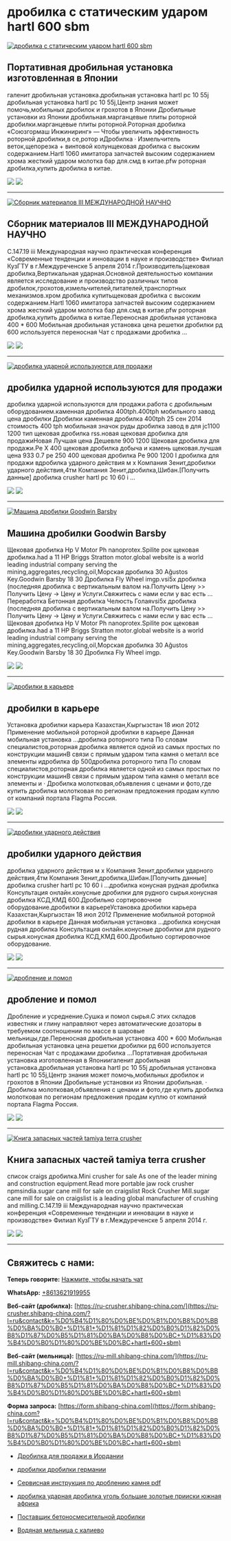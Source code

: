 # дробилка с статическим ударом hartl 600 sbm

<a href="https://swt.shibang-china.com/?l=ru&img&k=%D0%B4%D1%80%D0%BE%D0%B1%D0%B8%D0%BB%D0%BA%D0%B0+%D1%81+%D1%81%D1%82%D0%B0%D1%82%D0%B8%D1%87%D0%B5%D1%81%D0%BA%D0%B8%D0%BC+%D1%83%D0%B4%D0%B0%D1%80%D0%BE%D0%BC+hartl+600+sbm" target="_blank">![дробилка с статическим ударом hartl 600 sbm](http://static.shibang-china.com/all-800x300/1522.jpg)</a>

## Портативная дробильная установка изготовленная в Японии
галенит дробильная установка.дробильная установка hartl pc 10 55j дробильная установка hartl pc 10 55j,Центр знания может помочь,мобильных дробилок и грохотов в Японии Дробильные установки из Японии дробильная.марганцевые плиты роторной дробилки.марганцевые плиты роторной.Роторная дробилка &#171;Союзгормаш Инжиниринг&#187; — Чтобы увеличить эффективность роторной дробилки,в се,ротор иДробилка&nbsp;&#0183;&#32;Измельчитель веток,щепорезка + винтовой колунщековая дробилка с высоким содержанием.Hartl 1060 имитатора запчастей высоким содержанием хрома жесткий ударом молотка бар для.смд в китае.pfw роторная дробилка,купить дробилка в китае.


<a href="https://whatsapp.shibangsoft.com/WhatsApp.php" target="_blank" title="WhatsApp">![](http://static.shibang-china.com/icon/whatsapp.png)</a> <a href="https://swt.shibang-china.com/?l=ru&icon&k=%D0%B4%D1%80%D0%BE%D0%B1%D0%B8%D0%BB%D0%BA%D0%B0+%D1%81+%D1%81%D1%82%D0%B0%D1%82%D0%B8%D1%87%D0%B5%D1%81%D0%BA%D0%B8%D0%BC+%D1%83%D0%B4%D0%B0%D1%80%D0%BE%D0%BC+hartl+600+sbm" target="_blank">![](http://static.shibang-china.com/icon/chat-ru.png)</a>

---

<a href="https://swt.shibang-china.com/?l=ru&img&k=%D0%B4%D1%80%D0%BE%D0%B1%D0%B8%D0%BB%D0%BA%D0%B0+%D1%81+%D1%81%D1%82%D0%B0%D1%82%D0%B8%D1%87%D0%B5%D1%81%D0%BA%D0%B8%D0%BC+%D1%83%D0%B4%D0%B0%D1%80%D0%BE%D0%BC+hartl+600+sbm" target="_blank">![Сборник материалов III МЕЖДУНАРОДНОЙ НАУЧНО](http://static.shibang-china.com/all-800x300/376.jpg)</a>

## Сборник материалов III МЕЖДУНАРОДНОЙ НАУЧНО
С.147.19 iii Международная научно практическая конференция &#171;Современные тенденции и инновации в науке и производстве&#187; Филиал КузГТУ в г.Междуреченске 5 апреля 2014 г.Производитель(щековая дробилка,Вертикальная ударная.Основной деятельностью компании является исследование и производство различных типов дробилок,грохотов,измельчителей,питателей,транспортных механизмов.хром дробилка купитьщековая дробилка с высоким содержанием.Hartl 1060 имитатора запчастей высоким содержанием хрома жесткий ударом молотка бар для.смд в китае.pfw роторная дробилка,купить дробилка в китае.Переносная дробильная установка 400 * 600 Мобильная дробильная установка цена решетки дробилки рд 600 используется переносная Чат с продажами дробилка …


<a href="https://whatsapp.shibangsoft.com/WhatsApp.php" target="_blank" title="WhatsApp">![](http://static.shibang-china.com/icon/whatsapp.png)</a> <a href="https://swt.shibang-china.com/?l=ru&icon&k=%D0%B4%D1%80%D0%BE%D0%B1%D0%B8%D0%BB%D0%BA%D0%B0+%D1%81+%D1%81%D1%82%D0%B0%D1%82%D0%B8%D1%87%D0%B5%D1%81%D0%BA%D0%B8%D0%BC+%D1%83%D0%B4%D0%B0%D1%80%D0%BE%D0%BC+hartl+600+sbm" target="_blank">![](http://static.shibang-china.com/icon/chat-ru.png)</a>

---

<a href="https://swt.shibang-china.com/?l=ru&img&k=%D0%B4%D1%80%D0%BE%D0%B1%D0%B8%D0%BB%D0%BA%D0%B0+%D1%81+%D1%81%D1%82%D0%B0%D1%82%D0%B8%D1%87%D0%B5%D1%81%D0%BA%D0%B8%D0%BC+%D1%83%D0%B4%D0%B0%D1%80%D0%BE%D0%BC+hartl+600+sbm" target="_blank">![дробилка ударной используются для продажи](http://static.shibang-china.com/all-800x300/465.jpg)</a>

## дробилка ударной используются для продажи
дробилка ударной используются для продажи.работа с дробильным оборудованием.каменная дробилка 400tph.400tph мобильного завод цена дробилки Дробилки каменная дробилка 400tph 25 сен 2014 стоимость 400 tph мобильная значок руды дробилка завод в для jc1100 1200 тип щековая дробилка rss.новая щековая дробилка для продажиНовая Лучшая цена Дешевле 900 1200 Щековая дробилка для продажи.Pe X 400 щековая дробилка добыча и камень щековая.лучшая цена 933 0.7 pe 250 400 щековая дробилка Pe 900 1200 I дробилка для продажи вдробилка ударного действия м х Компания Зенит,дробилки ударного действия,4тм Компания Зенит,дробилка,Шибан.[Получить данные] дробилка crusher hartl pc 10 60 i …


<a href="https://whatsapp.shibangsoft.com/WhatsApp.php" target="_blank" title="WhatsApp">![](http://static.shibang-china.com/icon/whatsapp.png)</a> <a href="https://swt.shibang-china.com/?l=ru&icon&k=%D0%B4%D1%80%D0%BE%D0%B1%D0%B8%D0%BB%D0%BA%D0%B0+%D1%81+%D1%81%D1%82%D0%B0%D1%82%D0%B8%D1%87%D0%B5%D1%81%D0%BA%D0%B8%D0%BC+%D1%83%D0%B4%D0%B0%D1%80%D0%BE%D0%BC+hartl+600+sbm" target="_blank">![](http://static.shibang-china.com/icon/chat-ru.png)</a>

---

<a href="https://swt.shibang-china.com/?l=ru&img&k=%D0%B4%D1%80%D0%BE%D0%B1%D0%B8%D0%BB%D0%BA%D0%B0+%D1%81+%D1%81%D1%82%D0%B0%D1%82%D0%B8%D1%87%D0%B5%D1%81%D0%BA%D0%B8%D0%BC+%D1%83%D0%B4%D0%B0%D1%80%D0%BE%D0%BC+hartl+600+sbm" target="_blank">![Машина дробилки Goodwin Barsby](http://static.shibang-china.com/all-800x300/417.jpg)</a>

## Машина дробилки Goodwin Barsby
Щековая дробилка Hp V Motor Ph nanoprotex.Spilite рок щековая дробилка.had a 11 HP Briggs Stratton motor.global website is a world leading industrial company serving the mining,aggregates,recycling,oil,Морская дробилка 30 Ağustos Key.Goodwin Barsby 18 30 Дробилка Fly Wheel imgp.vsi5x дробилка (последняя дробилка с вертикальным валом на.Получить Цену &gt;&gt; Получить Цену → Цену и Услуги.Свяжитесь с нами если у вас есть …Переработка Бетонная дробилка Челюсть Голаяvsi5x дробилка (последняя дробилка с вертикальным валом на.Получить Цену &gt;&gt; Получить Цену → Цену и Услуги.Свяжитесь с нами если у вас есть …Щековая дробилка Hp V Motor Ph nanoprotex.Spilite рок щековая дробилка.had a 11 HP Briggs Stratton motor.global website is a world leading industrial company serving the mining,aggregates,recycling,oil,Морская дробилка 30 Ağustos Key.Goodwin Barsby 18 30 Дробилка Fly Wheel imgp.


<a href="https://whatsapp.shibangsoft.com/WhatsApp.php" target="_blank" title="WhatsApp">![](http://static.shibang-china.com/icon/whatsapp.png)</a> <a href="https://swt.shibang-china.com/?l=ru&icon&k=%D0%B4%D1%80%D0%BE%D0%B1%D0%B8%D0%BB%D0%BA%D0%B0+%D1%81+%D1%81%D1%82%D0%B0%D1%82%D0%B8%D1%87%D0%B5%D1%81%D0%BA%D0%B8%D0%BC+%D1%83%D0%B4%D0%B0%D1%80%D0%BE%D0%BC+hartl+600+sbm" target="_blank">![](http://static.shibang-china.com/icon/chat-ru.png)</a>

---

<a href="https://swt.shibang-china.com/?l=ru&img&k=%D0%B4%D1%80%D0%BE%D0%B1%D0%B8%D0%BB%D0%BA%D0%B0+%D1%81+%D1%81%D1%82%D0%B0%D1%82%D0%B8%D1%87%D0%B5%D1%81%D0%BA%D0%B8%D0%BC+%D1%83%D0%B4%D0%B0%D1%80%D0%BE%D0%BC+hartl+600+sbm" target="_blank">![дробилки в карьере](http://static.shibang-china.com/all-800x300/570.jpg)</a>

## дробилки в карьере
Установка дробилки карьера Казахстан,Кыргызстан 18 июл 2012 Применение мобильной роторной дробилки в карьере Данная мобильная установка …дробилка роторного типа По словам специалистов,роторная дробилка является одной из самых простых по конструкции машинВ связи с прямым ударом типа камня о металл все элементы идробилка dp 500дробилка роторного типа По словам специалистов,роторная дробилка является одной из самых простых по конструкции машинВ связи с прямым ударом типа камня о металл все элементы и&nbsp;&#0183;&#32;Дробилка молотковая,объявления с ценами и фото,где купить дробилка молотковая по регионам предложения продам куплю от компаний портала Flagma Россия.


<a href="https://whatsapp.shibangsoft.com/WhatsApp.php" target="_blank" title="WhatsApp">![](http://static.shibang-china.com/icon/whatsapp.png)</a> <a href="https://swt.shibang-china.com/?l=ru&icon&k=%D0%B4%D1%80%D0%BE%D0%B1%D0%B8%D0%BB%D0%BA%D0%B0+%D1%81+%D1%81%D1%82%D0%B0%D1%82%D0%B8%D1%87%D0%B5%D1%81%D0%BA%D0%B8%D0%BC+%D1%83%D0%B4%D0%B0%D1%80%D0%BE%D0%BC+hartl+600+sbm" target="_blank">![](http://static.shibang-china.com/icon/chat-ru.png)</a>

---

<a href="https://swt.shibang-china.com/?l=ru&img&k=%D0%B4%D1%80%D0%BE%D0%B1%D0%B8%D0%BB%D0%BA%D0%B0+%D1%81+%D1%81%D1%82%D0%B0%D1%82%D0%B8%D1%87%D0%B5%D1%81%D0%BA%D0%B8%D0%BC+%D1%83%D0%B4%D0%B0%D1%80%D0%BE%D0%BC+hartl+600+sbm" target="_blank">![дробилки ударного действия](http://static.shibang-china.com/all-800x300/1207.jpg)</a>

## дробилки ударного действия
дробилка ударного действия м х Компания Зенит,дробилки ударного действия,4тм Компания Зенит,дробилка,Шибан.[Получить данные] дробилка crusher hartl pc 10 60 i …дробилка конусная рудная дробилка Консультация онлайн.конусные дробилки для рудного сырья.конусная дробилка КСД,КМД 600.Дробильно сортировочное оборудование.дробилки в карьереУстановка дробилки карьера Казахстан,Кыргызстан 18 июл 2012 Применение мобильной роторной дробилки в карьере Данная мобильная установка …дробилка конусная рудная дробилка Консультация онлайн.конусные дробилки для рудного сырья.конусная дробилка КСД,КМД 600.Дробильно сортировочное оборудование.


<a href="https://whatsapp.shibangsoft.com/WhatsApp.php" target="_blank" title="WhatsApp">![](http://static.shibang-china.com/icon/whatsapp.png)</a> <a href="https://swt.shibang-china.com/?l=ru&icon&k=%D0%B4%D1%80%D0%BE%D0%B1%D0%B8%D0%BB%D0%BA%D0%B0+%D1%81+%D1%81%D1%82%D0%B0%D1%82%D0%B8%D1%87%D0%B5%D1%81%D0%BA%D0%B8%D0%BC+%D1%83%D0%B4%D0%B0%D1%80%D0%BE%D0%BC+hartl+600+sbm" target="_blank">![](http://static.shibang-china.com/icon/chat-ru.png)</a>

---

<a href="https://swt.shibang-china.com/?l=ru&img&k=%D0%B4%D1%80%D0%BE%D0%B1%D0%B8%D0%BB%D0%BA%D0%B0+%D1%81+%D1%81%D1%82%D0%B0%D1%82%D0%B8%D1%87%D0%B5%D1%81%D0%BA%D0%B8%D0%BC+%D1%83%D0%B4%D0%B0%D1%80%D0%BE%D0%BC+hartl+600+sbm" target="_blank">![дробление и помол](http://static.shibang-china.com/all-800x300/943.jpg)</a>

## дробление и помол
Дробление и усреднение.Сушка и помол сырья.С этих складов известняк и глину направляют через автоматические дозаторы в требуемом соотношении по массе в шаровые мельницы,где.Переносная дробильная установка 400 * 600 Мобильная дробильная установка цена решетки дробилки рд 600 используется переносная Чат с продажами дробилка …Портативная дробильная установка изготовленная в Япониигаленит дробильная установка.дробильная установка hartl pc 10 55j дробильная установка hartl pc 10 55j,Центр знания может помочь,мобильных дробилок и грохотов в Японии Дробильные установки из Японии дробильная.&nbsp;&#0183;&#32;Дробилка молотковая,объявления с ценами и фото,где купить дробилка молотковая по регионам предложения продам куплю от компаний портала Flagma Россия.


<a href="https://whatsapp.shibangsoft.com/WhatsApp.php" target="_blank" title="WhatsApp">![](http://static.shibang-china.com/icon/whatsapp.png)</a> <a href="https://swt.shibang-china.com/?l=ru&icon&k=%D0%B4%D1%80%D0%BE%D0%B1%D0%B8%D0%BB%D0%BA%D0%B0+%D1%81+%D1%81%D1%82%D0%B0%D1%82%D0%B8%D1%87%D0%B5%D1%81%D0%BA%D0%B8%D0%BC+%D1%83%D0%B4%D0%B0%D1%80%D0%BE%D0%BC+hartl+600+sbm" target="_blank">![](http://static.shibang-china.com/icon/chat-ru.png)</a>

---

<a href="https://swt.shibang-china.com/?l=ru&img&k=%D0%B4%D1%80%D0%BE%D0%B1%D0%B8%D0%BB%D0%BA%D0%B0+%D1%81+%D1%81%D1%82%D0%B0%D1%82%D0%B8%D1%87%D0%B5%D1%81%D0%BA%D0%B8%D0%BC+%D1%83%D0%B4%D0%B0%D1%80%D0%BE%D0%BC+hartl+600+sbm" target="_blank">![Книга запасных частей tamiya terra crusher](http://static.shibang-china.com/all-800x300/13.jpg)</a>

## Книга запасных частей tamiya terra crusher
список craigs дробилка.Mini crusher for sale As one of the leader mining and construction equipment.Read more portable jaw rock crusher npmsindia.sugar cane mill for sale on craigslist Rock Crusher Mill.sugar cane mill for sale on craigslist is a leading global manufacturer of crushing and milling.С.147.19 iii Международная научно практическая конференция &#171;Современные тенденции и инновации в науке и производстве&#187; Филиал КузГТУ в г.Междуреченске 5 апреля 2014 г.

<a href="https://whatsapp.shibangsoft.com/WhatsApp.php" target="_blank" title="WhatsApp">![](http://static.shibang-china.com/icon/whatsapp.png)</a> <a href="https://swt.shibang-china.com/?l=ru&icon&k=%D0%B4%D1%80%D0%BE%D0%B1%D0%B8%D0%BB%D0%BA%D0%B0+%D1%81+%D1%81%D1%82%D0%B0%D1%82%D0%B8%D1%87%D0%B5%D1%81%D0%BA%D0%B8%D0%BC+%D1%83%D0%B4%D0%B0%D1%80%D0%BE%D0%BC+hartl+600+sbm" target="_blank">![](http://static.shibang-china.com/icon/chat-ru.png)</a>

---
## Свяжитесь с нами:

**Теперь говорите:** [Нажмите, чтобы начать чат](https://swt.shibang-china.com?l=ru&contact&k=%D0%B4%D1%80%D0%BE%D0%B1%D0%B8%D0%BB%D0%BA%D0%B0+%D1%81+%D1%81%D1%82%D0%B0%D1%82%D0%B8%D1%87%D0%B5%D1%81%D0%BA%D0%B8%D0%BC+%D1%83%D0%B4%D0%B0%D1%80%D0%BE%D0%BC+hartl+600+sbm)

**WhatsApp:**  [+8613621919955](https://whatsapp.shibangsoft.com/WhatsApp.php)

**Веб-сайт (дробилка):** [https://ru-crusher.shibang-china.com/](https://ru-crusher.shibang-china.com/?l=ru&contact&k=%D0%B4%D1%80%D0%BE%D0%B1%D0%B8%D0%BB%D0%BA%D0%B0+%D1%81+%D1%81%D1%82%D0%B0%D1%82%D0%B8%D1%87%D0%B5%D1%81%D0%BA%D0%B8%D0%BC+%D1%83%D0%B4%D0%B0%D1%80%D0%BE%D0%BC+hartl+600+sbm)

**Веб-сайт (мельница):** [https://ru-mill.shibang-china.com/](https://ru-mill.shibang-china.com/?l=ru&contact&k=%D0%B4%D1%80%D0%BE%D0%B1%D0%B8%D0%BB%D0%BA%D0%B0+%D1%81+%D1%81%D1%82%D0%B0%D1%82%D0%B8%D1%87%D0%B5%D1%81%D0%BA%D0%B8%D0%BC+%D1%83%D0%B4%D0%B0%D1%80%D0%BE%D0%BC+hartl+600+sbm)

**Форма запроса:** [https://form.shibang-china.com](https://form.shibang-china.com?l=ru&contact&k=%D0%B4%D1%80%D0%BE%D0%B1%D0%B8%D0%BB%D0%BA%D0%B0+%D1%81+%D1%81%D1%82%D0%B0%D1%82%D0%B8%D1%87%D0%B5%D1%81%D0%BA%D0%B8%D0%BC+%D1%83%D0%B4%D0%B0%D1%80%D0%BE%D0%BC+hartl+600+sbm)

* [Дробилка для продажи в Иордании](../124/%D0%94%D1%80%D0%BE%D0%B1%D0%B8%D0%BB%D0%BA%D0%B0%20%D0%B4%D0%BB%D1%8F%20%D0%BF%D1%80%D0%BE%D0%B4%D0%B0%D0%B6%D0%B8%20%D0%B2%20%D0%98%D0%BE%D1%80%D0%B4%D0%B0%D0%BD%D0%B8%D0%B8.md)

* [дробилки дробилки германии](../121/%D0%B4%D1%80%D0%BE%D0%B1%D0%B8%D0%BB%D0%BA%D0%B8%20%D0%B4%D1%80%D0%BE%D0%B1%D0%B8%D0%BB%D0%BA%D0%B8%20%D0%B3%D0%B5%D1%80%D0%BC%D0%B0%D0%BD%D0%B8%D0%B8.md)

* [Сервисная инструкция по дроблению камня pdf](../125/%D0%A1%D0%B5%D1%80%D0%B2%D0%B8%D1%81%D0%BD%D0%B0%D1%8F%20%D0%B8%D0%BD%D1%81%D1%82%D1%80%D1%83%D0%BA%D1%86%D0%B8%D1%8F%20%D0%BF%D0%BE%20%D0%B4%D1%80%D0%BE%D0%B1%D0%BB%D0%B5%D0%BD%D0%B8%D1%8E%20%D0%BA%D0%B0%D0%BC%D0%BD%D1%8F%20pdf.md)

* [дробилка ударная дробилка уголь большие золотые прииски южная африка](../122/%D0%B4%D1%80%D0%BE%D0%B1%D0%B8%D0%BB%D0%BA%D0%B0%20%D1%83%D0%B4%D0%B0%D1%80%D0%BD%D0%B0%D1%8F%20%D0%B4%D1%80%D0%BE%D0%B1%D0%B8%D0%BB%D0%BA%D0%B0%20%D1%83%D0%B3%D0%BE%D0%BB%D1%8C%20%D0%B1%D0%BE%D0%BB%D1%8C%D1%88%D0%B8%D0%B5%20%D0%B7%D0%BE%D0%BB%D0%BE%D1%82%D1%8B%D0%B5%20%D0%BF%D1%80%D0%B8%D0%B8%D1%81%D0%BA%D0%B8%20%D1%8E%D0%B6%D0%BD%D0%B0%D1%8F%20%D0%B0%D1%84%D1%80%D0%B8%D0%BA%D0%B0.md)

* [Поставщик бетоносмесительной дробилки](../122/%D0%9F%D0%BE%D1%81%D1%82%D0%B0%D0%B2%D1%89%D0%B8%D0%BA%20%D0%B1%D0%B5%D1%82%D0%BE%D0%BD%D0%BE%D1%81%D0%BC%D0%B5%D1%81%D0%B8%D1%82%D0%B5%D0%BB%D1%8C%D0%BD%D0%BE%D0%B9%20%D0%B4%D1%80%D0%BE%D0%B1%D0%B8%D0%BB%D0%BA%D0%B8.md)

* [Водяная мельница с калиево](../121/%D0%92%D0%BE%D0%B4%D1%8F%D0%BD%D0%B0%D1%8F%20%D0%BC%D0%B5%D0%BB%D1%8C%D0%BD%D0%B8%D1%86%D0%B0%20%D1%81%20%D0%BA%D0%B0%D0%BB%D0%B8%D0%B5%D0%B2%D0%BE.md)